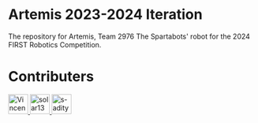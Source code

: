 # Artemis 2023-2024 Iteration
The repository for Artemis, Team 2976 The Spartabots' robot for the 2024 FIRST Robotics Competition. 

# Contributers
<a href="https://github.com/VincentShao32" target="_blank" title="VincentShao32">
  <img src="https://github.com/VincentShao32.png?size=40" height="40" width="40" alt="VincentShao32" />
</a>
<a href="https://github.com/solar138" target="_blank" title="solar138">
  <img src="https://github.com/solar138.png?size=40" height="40" width="40" alt="solar138" />
</a>
<a href="https://github.com/s-aditya-k" target="_blank" title="s-aditya-k">
  <img src="https://github.com/s-aditya-k.png?size=40" height="40" width="40" alt="s-aditya-k" />
</a>
